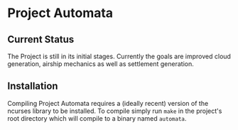 Project Automata
================


Current Status
--------------

The Project is still in its initial stages.
Currently the goals are improved cloud generation, airship mechanics as well as settlement generation.


Installation
------------

Compiling Project Automata requires a (ideally recent) version of the ncurses library to be installed.
To compile simply run `make` in the project's root directory which will compile to a binary named `automata`.
